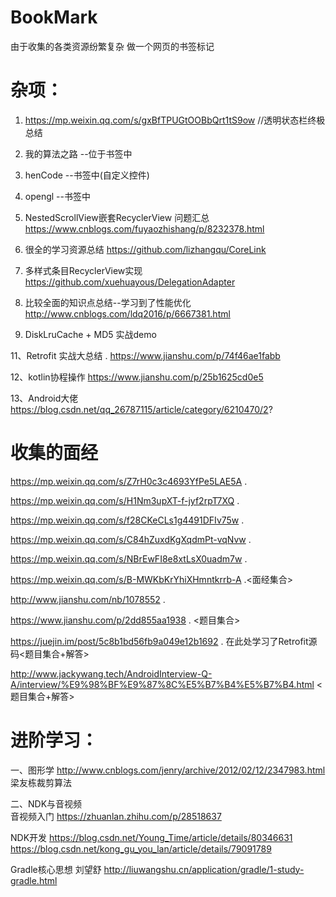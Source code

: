 # BookMark
由于收集的各类资源纷繁复杂 做一个网页的书签标记  

杂项：
====
1. https://mp.weixin.qq.com/s/gxBfTPUGtOOBbQrt1tS9ow     //透明状态栏终极总结
2. 我的算法之路  --位于书签中
3. henCode  --书签中(自定义控件)
4. opengl   --书签中
6. NestedScrollView嵌套RecyclerView 问题汇总
   https://www.cnblogs.com/fuyaozhishang/p/8232378.html  

7. 很全的学习资源总结
   https://github.com/lizhangqu/CoreLink
  
8. 多样式条目RecyclerView实现
   https://github.com/xuehuayous/DelegationAdapter  

9. 比较全面的知识点总结--学习到了性能优化
   http://www.cnblogs.com/ldq2016/p/6667381.html
   
10. DiskLruCache + MD5 实战demo   
 
11、Retrofit 实战大总结 . https://www.jianshu.com/p/74f46ae1fabb

12、kotlin协程操作   https://www.jianshu.com/p/25b1625cd0e5

13、Android大佬 https://blog.csdn.net/qq_26787115/article/category/6210470/2?

收集的面经
====
   https://mp.weixin.qq.com/s/Z7rH0c3c4693YfPe5LAE5A . 

   https://mp.weixin.qq.com/s/H1Nm3upXT-f-jyf2rpT7XQ . 

   https://mp.weixin.qq.com/s/f28CKeCLs1g4491DFIv75w . 
   
   https://mp.weixin.qq.com/s/C84hZuxdKgXqdmPt-vqNvw . 
   
   https://mp.weixin.qq.com/s/NBrEwFI8e8xtLsX0uadm7w . 
   
   https://mp.weixin.qq.com/s/B-MWKbKrYhiXHmntkrrb-A .<面经集合>
   
   http://www.jianshu.com/nb/1078552  .
      
   https://www.jianshu.com/p/2dd855aa1938 . <题目集合>
   
   https://juejin.im/post/5c8b1bd56fb9a049e12b1692  . 在此处学习了Retrofit源码<题目集合+解答> 
   
   http://www.jackywang.tech/AndroidInterview-Q-A/interview/%E9%98%BF%E9%87%8C%E5%B7%B4%E5%B7%B4.html <题目集合+解答>
   
 
   
             
进阶学习：
======
一、图形学
   http://www.cnblogs.com/jenry/archive/2012/02/12/2347983.html 梁友栋裁剪算法
   
二、NDK与音视频   
音视频入门  https://zhuanlan.zhihu.com/p/28518637

NDK开发     https://blog.csdn.net/Young_Time/article/details/80346631
           https://blog.csdn.net/kong_gu_you_lan/article/details/79091789
           
Gradle核心思想 刘望舒 http://liuwangshu.cn/application/gradle/1-study-gradle.html             
